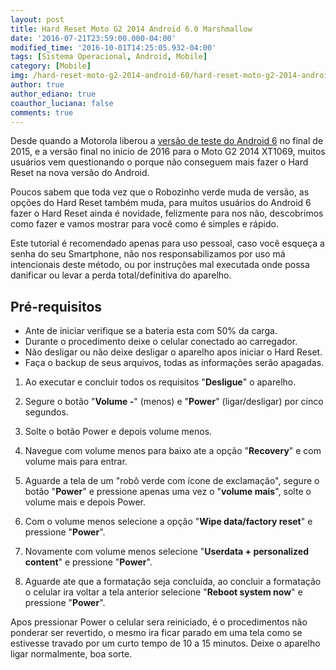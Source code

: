 ```yaml
---
layout: post
title: Hard Reset Moto G2 2014 Android 6.0 Marshmallow
date: '2016-07-21T23:59:00.000-04:00'
modified_time: '2016-10-01T14:25:05.932-04:00'
tags: [Sistema Operacional, Android, Mobile]
category: [Mobile]
img: /hard-reset-moto-g2-2014-android-60/hard-reset-moto-g2-2014-android-60.jpg
author: true
author_ediano: true
coauthor_luciana: false
comments: true
---
```


Desde quando a Motorola liberou a <a href="http://www.insideblock.com/post/moto-g2-2014-ganha-atualizacao-para-o.html" target="_blank">versão de teste do Android 6</a> no final de 2015, e a versão final no inicio de 2016 para o Moto G2 2014 XT1069, muitos usuários vem questionando o porque não conseguem mais fazer o Hard Reset na nova versão do Android.

Poucos sabem que toda vez que o Robozinho verde muda de versão, as opções do Hard Reset também muda, para muitos usuários do Android 6 fazer o Hard Reset ainda é novidade, felizmente para nos não, descobrimos como fazer e vamos mostrar para você como é simples e rápido.

Este tutorial é recomendado apenas para uso pessoal, caso você esqueça a senha do seu Smartphone, não nos responsabilizamos por uso má intencionais deste método, ou por instruções mal executada onde possa danificar ou levar a perda total/definitiva do aparelho.

## Pré-requisitos
* Ante de iniciar verifique se a bateria esta com 50% da carga.
* Durante o procedimento deixe o celular conectado ao carregador.
* Não desligar ou não deixe desligar o aparelho apos iniciar o Hard Reset.
* Faça o backup de seus arquivos, todas as informações serão apagadas.

1. Ao executar e concluir todos os requisitos "**Desligue**" o aparelho.

2. Segure o botão "**Volume -**" (menos) e "**Power**" (ligar/desligar) por cinco segundos.

3. Solte o botão Power e depois volume menos.

4. Navegue com volume menos para baixo ate a opção "**Recovery**" e com volume mais para entrar.

5. Aguarde a tela de um "robô verde com ícone de exclamação", segure o botão "**Power**" e pressione apenas uma vez o "**volume mais**", solte o volume mais e depois Power.

6. Com o volume menos selecione a opção "**Wipe data/factory reset**" e pressione "**Power**".

7. Novamente com volume menos selecione "**Userdata + personalized content**" e pressione "**Power**".

8. Aguarde ate que a formatação seja concluída, ao concluir a formatação o celular ira voltar a tela anterior selecione "**Reboot system now**" e pressione "**Power**".

Apos pressionar Power o celular sera reiniciado, é o procedimentos não ponderar ser revertido, o mesmo ira ficar parado em uma tela como se estivesse travado por um curto tempo de 10 a 15 minutos. Deixe o aparelho ligar normalmente, boa sorte.